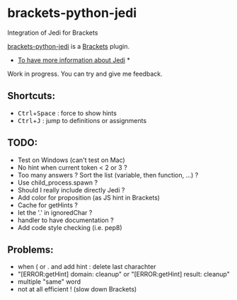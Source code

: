brackets-python-jedi
========================
Integration of Jedi for Brackets

[brackets-python-jedi](https://github.com/bnogaret/brackets-python-jedi) is a [Brackets](http://brackets.io/) plugin.


* [To have more information about Jedi](http://jedi.jedidjah.ch/en/latest/) *

Work in progress. You can try and give me feedback.


## Shortcuts:
* <kbd>Ctrl</kbd>+<kbd>Space</kbd> : force to show hints
* <kbd>Ctrl</kbd>+<kbd>J</kbd> : jump to definitions or assignments


## TODO:
* Test on Windows (can't test on Mac)
* No hint when current token < 2 or 3 ?
* Too many answers ? Sort the list (variable, then function, ...) ?
* Use child_process.spawn ?
* Should I really include directly Jedi ?
* Add color for proposition (as JS hint in Brackets)
* Cache for getHints ?
* let the '.' in ignoredChar ?
* handler to have documentation ?
* Add code style checking (i.e. pep8)


## Problems:
* when ( or . and add hint : delete last charachter
* "[ERROR:getHint] domain:  cleanup" or "[ERROR:getHint] result:  cleanup"
* multiple "same" word
* not at all efficient ! (slow down Brackets)